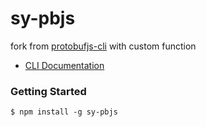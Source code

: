 # sy-pbjs
fork from [protobufjs-cli](https://github.com/dcodeIO/protobuf.js/tree/master/cli) with custom function
* [CLI Documentation](https://github.com/dcodeIO/protobuf.js#command-line)

### Getting Started
```shell
$ npm install -g sy-pbjs
```